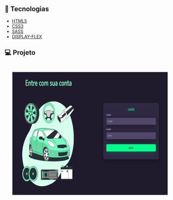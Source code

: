 ## 🎯 Tecnologias

- [HTML5](https://developer.mozilla.org/pt-BR/docs/Web/HTML)
- [CSS3](https://developer.mozilla.org/en-US/docs/Web/CSS)
- [SASS](https://sass-lang.com/)
- [DISPLAY-FLEX](https://developer.mozilla.org/pt-BR/docs/Web/CSS/flex)

## 💻  Projeto

<img src="./projeto.png" width="600px" height="400" style="margin:25px"> 